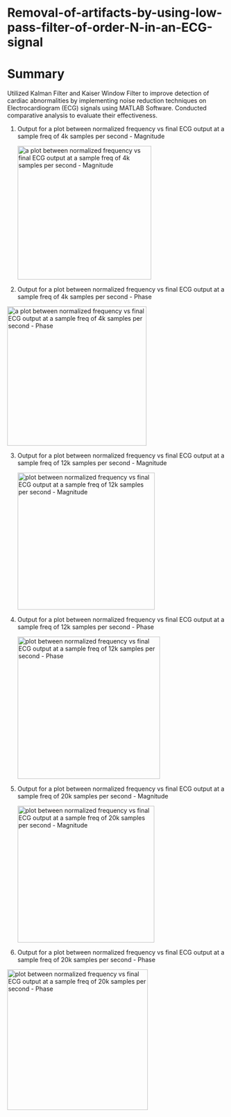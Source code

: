 # Removal-of-artifacts-by-using-low-pass-filter-of-order-N-in-an-ECG-signal

# Summary

Utilized Kalman Filter and Kaiser Window Filter to improve detection of cardiac abnormalities by implementing noise reduction techniques on Electrocardiogram (ECG) signals using MATLAB Software. Conducted comparative analysis to evaluate their effectiveness.

1. Output for a plot between normalized frequency vs final ECG output at a sample freq of 4k samples per second - Magnitude

   <img width="308" alt="a plot between normalized frequency vs final ECG output at a sample freq of 4k samples per second - Magnitude" src="https://github.com/user-attachments/assets/27b10f6b-7b94-4433-872a-136fa118f5cc">

2.  Output for a plot between normalized frequency vs final ECG output at a sample freq of 4k samples per second - Phase

   <img width="321" alt="a plot between normalized frequency vs final ECG output at a sample freq of 4k samples per second - Phase" src="https://github.com/user-attachments/assets/0b9daeb0-8302-4c59-ae3f-4f299d814db6">

3. Output for a plot between normalized frequency vs final ECG output at a sample freq of 12k samples per second - Magnitude

   <img width="316" alt="plot between normalized frequency vs final ECG output at a sample freq of 12k samples per second - Magnitude" src="https://github.com/user-attachments/assets/f96ab0c8-5d1f-432f-9de8-b8cbb111be51">

4. Output for a plot between normalized frequency vs final ECG output at a sample freq of 12k samples per second - Phase

   <img width="328" alt="plot between normalized frequency vs final ECG output at a sample freq of 12k samples per second - Phase" src="https://github.com/user-attachments/assets/8b4df263-92ea-4354-934c-40d352db3e34">

5. Output for a plot between normalized frequency vs final ECG output at a sample freq of 20k samples per second - Magnitude
  
    <img width="315" alt="plot between normalized frequency vs final ECG output at a sample freq of 20k samples per second - Magnitude" src="https://github.com/user-attachments/assets/8e010c29-fb7a-46b4-950d-eb60bf35386a">

6. Output for a plot between normalized frequency vs final ECG output at a sample freq of 20k samples per second - Phase

  <img width="324" alt="plot between normalized frequency vs final ECG output at a sample freq of 20k samples per second - Phase" src="https://github.com/user-attachments/assets/f277cda6-5f8e-47fd-a004-3d50221452e1">
